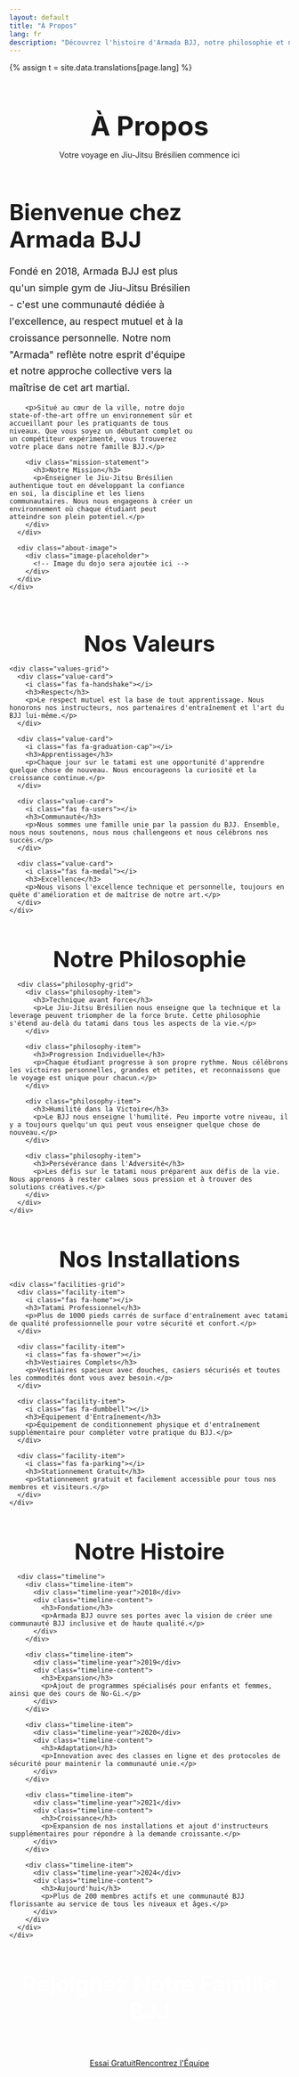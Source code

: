 ```yaml
---
layout: default
title: "À Propos"
lang: fr
description: "Découvrez l'histoire d'Armada BJJ, notre philosophie et notre équipe d'instructeurs expérimentés. Votre voyage en Jiu-Jitsu Brésilien commence ici."
---
```


{% assign t = site.data.translations[page.lang] %}

<div class="page-header">
  <div class="wrapper">
    <h1>À Propos</h1>
    <p>Votre voyage en Jiu-Jitsu Brésilien commence ici</p>
  </div>
</div>

<section class="about-hero">
  <div class="wrapper">
    <div class="about-hero-content">
      <div class="about-text">
        <h2>Bienvenue chez Armada BJJ</h2>
        <p>Fondé en 2018, Armada BJJ est plus qu'un simple gym de Jiu-Jitsu Brésilien - c'est une communauté dédiée à l'excellence, au respect mutuel et à la croissance personnelle. Notre nom "Armada" reflète notre esprit d'équipe et notre approche collective vers la maîtrise de cet art martial.</p>
        
        <p>Situé au cœur de la ville, notre dojo state-of-the-art offre un environnement sûr et accueillant pour les pratiquants de tous niveaux. Que vous soyez un débutant complet ou un compétiteur expérimenté, vous trouverez votre place dans notre famille BJJ.</p>
        
        <div class="mission-statement">
          <h3>Notre Mission</h3>
          <p>Enseigner le Jiu-Jitsu Brésilien authentique tout en développant la confiance en soi, la discipline et les liens communautaires. Nous nous engageons à créer un environnement où chaque étudiant peut atteindre son plein potentiel.</p>
        </div>
      </div>
      
      <div class="about-image">
        <div class="image-placeholder">
          <!-- Image du dojo sera ajoutée ici -->
        </div>
      </div>
    </div>
  </div>
</section>

<section class="values-section">
  <div class="wrapper">
    <h2>Nos Valeurs</h2>
    
    <div class="values-grid">
      <div class="value-card">
        <i class="fas fa-handshake"></i>
        <h3>Respect</h3>
        <p>Le respect mutuel est la base de tout apprentissage. Nous honorons nos instructeurs, nos partenaires d'entraînement et l'art du BJJ lui-même.</p>
      </div>
      
      <div class="value-card">
        <i class="fas fa-graduation-cap"></i>
        <h3>Apprentissage</h3>
        <p>Chaque jour sur le tatami est une opportunité d'apprendre quelque chose de nouveau. Nous encourageons la curiosité et la croissance continue.</p>
      </div>
      
      <div class="value-card">
        <i class="fas fa-users"></i>
        <h3>Communauté</h3>
        <p>Nous sommes une famille unie par la passion du BJJ. Ensemble, nous nous soutenons, nous nous challengeons et nous célébrons nos succès.</p>
      </div>
      
      <div class="value-card">
        <i class="fas fa-medal"></i>
        <h3>Excellence</h3>
        <p>Nous visons l'excellence technique et personnelle, toujours en quête d'amélioration et de maîtrise de notre art.</p>
      </div>
    </div>
  </div>
</section>

<section class="philosophy-section">
  <div class="wrapper">
    <div class="philosophy-content">
      <h2>Notre Philosophie</h2>
      
      <div class="philosophy-grid">
        <div class="philosophy-item">
          <h3>Technique avant Force</h3>
          <p>Le Jiu-Jitsu Brésilien nous enseigne que la technique et la leverage peuvent triompher de la force brute. Cette philosophie s'étend au-delà du tatami dans tous les aspects de la vie.</p>
        </div>
        
        <div class="philosophy-item">
          <h3>Progression Individuelle</h3>
          <p>Chaque étudiant progresse à son propre rythme. Nous célébrons les victoires personnelles, grandes et petites, et reconnaissons que le voyage est unique pour chacun.</p>
        </div>
        
        <div class="philosophy-item">
          <h3>Humilité dans la Victoire</h3>
          <p>Le BJJ nous enseigne l'humilité. Peu importe votre niveau, il y a toujours quelqu'un qui peut vous enseigner quelque chose de nouveau.</p>
        </div>
        
        <div class="philosophy-item">
          <h3>Persévérance dans l'Adversité</h3>
          <p>Les défis sur le tatami nous préparent aux défis de la vie. Nous apprenons à rester calmes sous pression et à trouver des solutions créatives.</p>
        </div>
      </div>
    </div>
  </div>
</section>

<section class="facilities-section">
  <div class="wrapper">
    <h2>Nos Installations</h2>
    
    <div class="facilities-grid">
      <div class="facility-item">
        <i class="fas fa-home"></i>
        <h3>Tatami Professionnel</h3>
        <p>Plus de 1000 pieds carrés de surface d'entraînement avec tatami de qualité professionnelle pour votre sécurité et confort.</p>
      </div>
      
      <div class="facility-item">
        <i class="fas fa-shower"></i>
        <h3>Vestiaires Complets</h3>
        <p>Vestiaires spacieux avec douches, casiers sécurisés et toutes les commodités dont vous avez besoin.</p>
      </div>
      
      <div class="facility-item">
        <i class="fas fa-dumbbell"></i>
        <h3>Équipement d'Entraînement</h3>
        <p>Équipement de conditionnement physique et d'entraînement supplémentaire pour compléter votre pratique du BJJ.</p>
      </div>
      
      <div class="facility-item">
        <i class="fas fa-parking"></i>
        <h3>Stationnement Gratuit</h3>
        <p>Stationnement gratuit et facilement accessible pour tous nos membres et visiteurs.</p>
      </div>
    </div>
  </div>
</section>

<section class="history-section">
  <div class="wrapper">
    <div class="history-content">
      <h2>Notre Histoire</h2>
      
      <div class="timeline">
        <div class="timeline-item">
          <div class="timeline-year">2018</div>
          <div class="timeline-content">
            <h3>Fondation</h3>
            <p>Armada BJJ ouvre ses portes avec la vision de créer une communauté BJJ inclusive et de haute qualité.</p>
          </div>
        </div>
        
        <div class="timeline-item">
          <div class="timeline-year">2019</div>
          <div class="timeline-content">
            <h3>Expansion</h3>
            <p>Ajout de programmes spécialisés pour enfants et femmes, ainsi que des cours de No-Gi.</p>
          </div>
        </div>
        
        <div class="timeline-item">
          <div class="timeline-year">2020</div>
          <div class="timeline-content">
            <h3>Adaptation</h3>
            <p>Innovation avec des classes en ligne et des protocoles de sécurité pour maintenir la communauté unie.</p>
          </div>
        </div>
        
        <div class="timeline-item">
          <div class="timeline-year">2021</div>
          <div class="timeline-content">
            <h3>Croissance</h3>
            <p>Expansion de nos installations et ajout d'instructeurs supplémentaires pour répondre à la demande croissante.</p>
          </div>
        </div>
        
        <div class="timeline-item">
          <div class="timeline-year">2024</div>
          <div class="timeline-content">
            <h3>Aujourd'hui</h3>
            <p>Plus de 200 membres actifs et une communauté BJJ florissante au service de tous les niveaux et âges.</p>
          </div>
        </div>
      </div>
    </div>
  </div>
</section>

<section class="cta-section">
  <div class="wrapper">
    <div class="cta-content">
      <h2>Rejoignez Notre Famille BJJ</h2>
      <p>Découvrez pourquoi Armada BJJ est le bon choix pour votre voyage en Jiu-Jitsu Brésilien</p>
      <div class="cta-buttons">
        <a href="{{ '/contact/' | relative_url }}#trial" class="btn btn-primary btn-large">Essai Gratuit</a>
        <a href="{{ '/instructors/' | relative_url }}" class="btn btn-secondary btn-large">Rencontrez l'Équipe</a>
      </div>
    </div>
  </div>
</section>

<style>
.page-header {
  background: var(--section-bg);
  padding: 120px 0 var(--spacing-xl);
  text-align: center;
}

.page-header h1 {
  font-size: 3rem;
  margin-bottom: var(--spacing-sm);
}

.about-hero {
  padding: var(--spacing-xl) 0;
}

.about-hero-content {
  display: grid;
  grid-template-columns: 2fr 1fr;
  gap: var(--spacing-xl);
  align-items: center;
}

.about-text h2 {
  font-size: 2.5rem;
  color: var(--primary-color);
  margin-bottom: var(--spacing-md);
}

.about-text p {
  font-size: 1.1rem;
  line-height: 1.7;
  margin-bottom: var(--spacing-md);
  color: var(--text-color);
}

.mission-statement {
  background: var(--section-bg);
  padding: var(--spacing-md);
  border-radius: var(--border-radius);
  border-left: 4px solid var(--secondary-color);
  margin-top: var(--spacing-lg);
}

.mission-statement h3 {
  color: var(--primary-color);
  margin-bottom: var(--spacing-sm);
}

.about-image {
  display: flex;
  justify-content: center;
}

.image-placeholder {
  width: 100%;
  height: 400px;
  background: linear-gradient(135deg, var(--primary-color), var(--secondary-color));
  border-radius: var(--border-radius);
  display: flex;
  align-items: center;
  justify-content: center;
  color: white;
  font-size: 1.2rem;
}

.values-section {
  background: var(--section-bg);
  padding: var(--spacing-xl) 0;
}

.values-section h2 {
  text-align: center;
  font-size: 2.5rem;
  color: var(--primary-color);
  margin-bottom: var(--spacing-lg);
}

.values-grid {
  display: grid;
  grid-template-columns: repeat(auto-fit, minmax(250px, 1fr));
  gap: var(--spacing-md);
}

.value-card {
  background: white;
  padding: var(--spacing-md);
  border-radius: var(--border-radius);
  text-align: center;
  box-shadow: var(--box-shadow);
  transition: var(--transition);
}

.value-card:hover {
  transform: translateY(-5px);
  box-shadow: 0 10px 30px rgba(0, 0, 0, 0.15);
}

.value-card i {
  font-size: 2.5rem;
  color: var(--secondary-color);
  margin-bottom: var(--spacing-sm);
}

.value-card h3 {
  color: var(--primary-color);
  margin-bottom: var(--spacing-sm);
}

.philosophy-section {
  padding: var(--spacing-xl) 0;
}

.philosophy-content h2 {
  text-align: center;
  font-size: 2.5rem;
  color: var(--primary-color);
  margin-bottom: var(--spacing-lg);
}

.philosophy-grid {
  display: grid;
  grid-template-columns: repeat(auto-fit, minmax(300px, 1fr));
  gap: var(--spacing-md);
}

.philosophy-item {
  padding: var(--spacing-md);
  border-left: 4px solid var(--secondary-color);
  background: var(--section-bg);
  border-radius: var(--border-radius);
}

.philosophy-item h3 {
  color: var(--primary-color);
  margin-bottom: var(--spacing-sm);
}

.facilities-section {
  background: var(--section-bg);
  padding: var(--spacing-xl) 0;
}

.facilities-section h2 {
  text-align: center;
  font-size: 2.5rem;
  color: var(--primary-color);
  margin-bottom: var(--spacing-lg);
}

.facilities-grid {
  display: grid;
  grid-template-columns: repeat(auto-fit, minmax(250px, 1fr));
  gap: var(--spacing-md);
}

.facility-item {
  background: white;
  padding: var(--spacing-md);
  border-radius: var(--border-radius);
  text-align: center;
  box-shadow: var(--box-shadow);
}

.facility-item i {
  font-size: 2rem;
  color: var(--secondary-color);
  margin-bottom: var(--spacing-sm);
}

.facility-item h3 {
  color: var(--primary-color);
  margin-bottom: var(--spacing-sm);
}

.history-section {
  padding: var(--spacing-xl) 0;
}

.history-content h2 {
  text-align: center;
  font-size: 2.5rem;
  color: var(--primary-color);
  margin-bottom: var(--spacing-lg);
}

.timeline {
  max-width: 800px;
  margin: 0 auto;
  position: relative;
}

.timeline::before {
  content: '';
  position: absolute;
  left: 50%;
  top: 0;
  bottom: 0;
  width: 2px;
  background: var(--secondary-color);
  transform: translateX(-50%);
}

.timeline-item {
  display: flex;
  align-items: center;
  margin-bottom: var(--spacing-lg);
  position: relative;
}

.timeline-item:nth-child(odd) {
  flex-direction: row;
}

.timeline-item:nth-child(even) {
  flex-direction: row-reverse;
}

.timeline-year {
  background: var(--secondary-color);
  color: white;
  padding: var(--spacing-sm) var(--spacing-md);
  border-radius: 50px;
  font-weight: 600;
  min-width: 80px;
  text-align: center;
  position: relative;
  z-index: 2;
}

.timeline-content {
  flex: 1;
  padding: var(--spacing-md);
  background: white;
  border-radius: var(--border-radius);
  box-shadow: var(--box-shadow);
  margin: 0 var(--spacing-md);
}

.timeline-content h3 {
  color: var(--primary-color);
  margin-bottom: var(--spacing-xs);
}

.cta-section {
  background: var(--primary-color);
  color: white;
  text-align: center;
  padding: var(--spacing-xl) 0;
}

.cta-section h2 {
  font-size: 2.5rem;
  margin-bottom: var(--spacing-sm);
}

.cta-section p {
  font-size: 1.1rem;
  margin-bottom: var(--spacing-md);
  opacity: 0.9;
}

.cta-buttons {
  display: flex;
  gap: var(--spacing-sm);
  justify-content: center;
  flex-wrap: wrap;
}

@media (max-width: 768px) {
  .page-header h1 {
    font-size: 2rem;
  }
  
  .about-hero-content {
    grid-template-columns: 1fr;
    gap: var(--spacing-md);
  }
  
  .about-text h2,
  .values-section h2,
  .philosophy-content h2,
  .facilities-section h2,
  .history-content h2,
  .cta-section h2 {
    font-size: 1.8rem;
  }
  
  .timeline::before {
    left: 30px;
  }
  
  .timeline-item {
    flex-direction: row !important;
    padding-left: 60px;
  }
  
  .timeline-year {
    position: absolute;
    left: 0;
    min-width: 60px;
  }
  
  .timeline-content {
    margin: 0;
    margin-left: var(--spacing-md);
  }
  
  .cta-buttons {
    flex-direction: column;
    align-items: center;
  }
  
  .btn {
    width: 100%;
    max-width: 300px;
  }
}
</style>